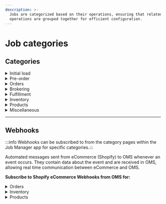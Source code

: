 ```yaml
---
description: >-
  Jobs are categorized based on their operations, ensuring that related
  operations are grouped together for efficient configuration.
---
```


# Job categories

## Categories

<details>

<summary>Initial load</summary>

Displays the jobs for initial OMS setup to import all products and orders.​



**This page contains jobs such as:**

1. **Import Products in Bulk:** Import all products from Shopify. Make sure you run this before importing orders in bulk during initial setup.
2. **Import Orders in Bulk:** Before importing historical orders in bulk, make sure all products are set up or else order import will not run correctly.

</details>

<details>

<summary>Pre-order</summary>

Holds the Preorders and Backorders jobs.



**This page contains jobs such as:**&#x20;

1. **Auto refresh presell catalog:** Automatically add and remove products from the pre-order and backorder catalogs based on inventory, purchase orders, and order queues.
2. **Sync variant details:** Sync pre-selling related information to Shopify as tags and meta fields.
3. **Add tags:** Add pre-order/backorder tags on orders with pre-selling items in them.
4. **Add promise date:** Add a note with the promise date given to the customer at the time of placing the order.
5. **Update promise date:** Add notes to the impacted order items on Shopify for changes promise dates.
6. **Promise date change:** Notify customers of any changed promise dates for their orders.
7. **Auto releasing:** Auto releasing pre-orders will find pre-orders with passed promise dates and release them for fulfillment.

</details>

<details>

<summary>Orders</summary>

Holds all order jobs.



**This page contains jobs such as:**&#x20;

1. **New orders:** Import new orders from eCommerce.
2. **Approve orders:** Check all orders and approve orders that are created.
3. **Update orders:** Import order updates from eCommerce.
4. **Cancelled orders:** Check eCommerce for orders that have been canceled and cancel them in HotWax Commerce.
5. **Cancelled items:** Check eCommerce for order items that have been canceled and cancel them in HotWax Commerce without canceling the entire order.
6. **Returns:** Check eCommerce for orders that have been returned and create a return for them in HotWax Commerce. Returned orders are also restocked if inventory is damaged, make sure to log a Damaged variance.

</details>

<details>

<summary>Brokering</summary>

Holds all brokering jobs and occurrence.



**This page contains jobs such as:**&#x20;

1. **Create new brokering:** Schedule a new brokering batch on new or unfulfilled orders.
2. **Rejected orders brokering:** Schedule a brokering batch for rejected orders.

</details>

<details>

<summary>Fulfillment</summary>

Holds all fulfillment jobs.&#x20;



**This page contains jobs such as:**&#x20;

1. **Shipping:** Automatically ship orders that are packed and have a tracking number if required.
2. **History:** Create or update order fulfillment history records from FTP.
3. **Auto cancellations:** Unfulfilled orders that pass their auto cancelation date will be canceled automatically in HotWax Commerce. They will also be canceled in Shopify if upload for canceled orders is enabled.

</details>

<details>

<summary>Inventory </summary>

Holds all inventory jobs.&#x20;



**This page contains jobs such as:**&#x20;

1. **Export thresholds:** Export a list of product thresholds based on tags and categories
2. **Inventory variance:** Import inventory variance and adjust inventory
3. **Import thresholds:** Import a list of product thresholds based on tags and categories
4. **Sync inventory from Shopify:** Sync Inventory From Shopify
5. **Upload recent inventory change:** Upload recent inventory changes to eCommerce.

</details>

<details>

<summary>Products</summary>

Holds all product jobs.&#x20;



**This page contains jobs such as:**&#x20;

1. **Sync:** Sync products and category structures from Shopify into HotWax Commerce and keep them up to date.

</details>

<details>

<summary>Miscellaneous</summary>

Holds all uncategorised jobs

</details>



***

## Webhooks

:::info
Webhooks can be subscribed to from the category pages within the Job Manager app for specific categories.:::


Automated messages sent from eCommerce (Shopify) to OMS whenever an event occurs. They contain data about the event and are received in OMS, allowing real time communication between eCommerce and OMS.



**Subscribe to Shopify eCommerce Webhooks from OMS for:**

<details>

<summary>Orders</summary>



**Webhooks available for:**&#x20;

1. New Orders
2. Cancelled orders
3. Payment status
4. Returns

</details>

<details>

<summary>Inventory</summary>



**Webhooks available for:**&#x20;

Inventory level update

</details>

<details>

<summary>Products</summary>



**Webhooks available for:**&#x20;

1. New products
2. Delete products

</details>

